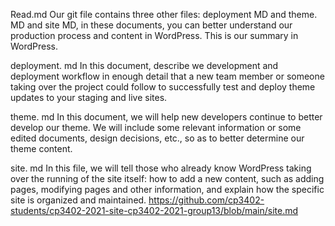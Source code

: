 Read.md
Our git file contains three other files: deployment MD and theme. MD and site MD, in these documents, you can better understand our production process and content in WordPress. This is our summary in WordPress.

deployment. md
In this document, describe we development and deployment workflow in enough detail that a new team member or someone taking over the project could follow to successfully test and deploy theme updates to your staging and live sites.

theme. md
In this document, we will help new developers continue to better develop our theme. We will include some relevant information or some edited documents, design decisions, etc., so as to better determine our theme content.

site. md
In this file, we will tell those who already know WordPress taking over the running of the site itself: how to add a new content, such as adding pages, modifying pages and other information, and explain how the specific site is organized and maintained.
https://github.com/cp3402-students/cp3402-2021-site-cp3402-2021-group13/blob/main/site.md
